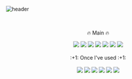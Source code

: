 ![header](https://capsule-render.vercel.app/api?type=Venom&text=Hi,I'm_Eunji👋&animation=fadeIn&stroke=b678c4&strokeWidth=2)
 <br/> <br/> <br/>
<div align="center">

  :fire: Main :fire:
  
  <!--C.#NT-->
<img src="https://img.shields.io/badge/.NET-512BD4?style=for-the-badge&logo=.NET&logoColor=white">
  <!--JavaScript-->
<img src="https://img.shields.io/badge/JavaScript-F7DF1E?style=for-the-badge&logo=javaScript&logoColor=white">
  <!--Java-->
  <img src="https://img.shields.io/badge/Java-1E8CBE?style=for-the-badge&logoColor=white">

  <!--Oracle-->
<img src="https://img.shields.io/badge/Oracle-F80000?style=for-the-badge&logo=Oracle&logoColor=white">
  <!--C.#NT-->
<img src="https://img.shields.io/badge/MongoDB-47A248?style=for-the-badge&logo=MongoDB&logoColor=white">
  <!--Nginx-->
<img src="https://img.shields.io/badge/Nginx-007396?style=for-the-badge&logo=Nginx&logoColor=F7DF1E">
  <!--AWS-->
<img src="https://img.shields.io/badge/AWS-FF6C37?style=for-the-badge&logo=amazonwebservices&logoColor=white">
  <br/> <br/>

  <div align="center">
  :+1: Once I've used :+1:
    <br/> <br/>

<!--Java-->
<img src="https://img.shields.io/badge/JAVA-007396?style=for-the-badge&logo=java&logoColor=white">
<!--Java-->
<img src="https://img.shields.io/badge/MySQL-4479A1?style=for-the-badge&logo=MySQL&logoColor=white">

<!--Java-->
<img src="https://img.shields.io/badge/Eclipse-2C2255?style=for-the-badge&logo=Eclipse%20IDE&logoColor=white">
<!--Java-->
<img src="https://img.shields.io/badge/github-181717?style=for-the-badge&logo=github&logoColor=white">
<!--Gradle-->
<img src="https://img.shields.io/badge/Gradle-2303A?style=for-the-badge&logo=Gradle&logoColor=2303A">

  <!--Postman-->
<img src="https://img.shields.io/badge/Postman-FF6C37?style=for-the-badge&logo=47A248&logoColor=white">
</div>

<!--
**Eunji-Kwon/Eunji-Kwon** is a ✨ _special_ ✨ repository because its `README.md` (this file) appears on your GitHub profile.

Here are some ideas to get you started:

- 🔭 I’m currently working on ...
- 🌱 I’m currently learning ...
- 👯 I’m looking to collaborate on ...
- 🤔 I’m looking for help with ...
- 💬 Ask me about ...
- 📫 How to reach me: ...
- 😄 Pronouns: ...
- ⚡ Fun fact: ...
-->
